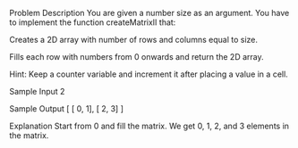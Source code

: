 Problem Description
You are given a number size as an argument. You have to implement the function createMatrixII that:

Creates a 2D array with number of rows and columns equal to size.

Fills each row with numbers from 0 onwards and return the 2D array.


Hint: Keep a counter variable and increment it after placing a value in a cell.


Sample Input
2


Sample Output
[ [ 0, 1], [ 2, 3] ]


Explanation
Start from 0 and fill the matrix. We get 0, 1, 2, and 3 elements in the matrix.